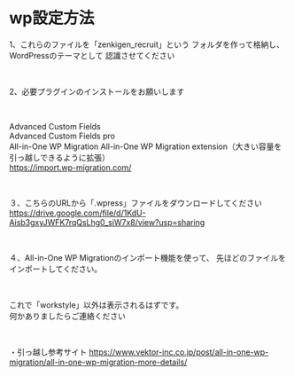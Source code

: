 # wp設定方法
1、これらのファイルを「zenkigen_recruit」という 
フォルダを作って格納し、WordPressのテーマとして 
認識させてください 

<br>

2、必要プラグインのインストールをお願いします 

<br>

Advanced Custom Fields <br>
Advanced Custom Fields pro <br>
All-in-One WP Migration
All-in-One WP Migration extension（大きい容量を引っ越しできるように拡張）<br>
https://import.wp-migration.com/ 


<br>

３、こちらのURLから「.wpress」ファイルをダウンロードしてください 
https://drive.google.com/file/d/1KdU-Aisb3gxyJWFK7rqQsLhg0_siW7x8/view?usp=sharing 

<br>

４、All-in-One WP Migrationのインポート機能を使って、 
先ほどのファイルをインポートしてください。 

<br>

これで「workstyle」以外は表示されるはずです。 <br>
何かありましたらご連絡ください

<br>

・引っ越し参考サイト
https://www.vektor-inc.co.jp/post/all-in-one-wp-migration/all-in-one-wp-migration-more-details/
